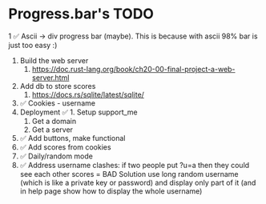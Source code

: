 # Progress.bar's TODO 

1  ✅ Ascii -> div progress bar (maybe). This is because with ascii 98% bar is just too easy :)
1. Build the web server 
   1. https://doc.rust-lang.org/book/ch20-00-final-project-a-web-server.html
2. Add db to store scores 
   1.  https://docs.rs/sqlite/latest/sqlite/
3. ✅ Cookies - username
4. Deployment
   ✅ 1. Setup support_me
   1. Get a domain
   2. Get a server
5. ✅ Add buttons, make functional
6. ✅ Add scores from cookies 
7. ✅ Daily/random mode
8. ✅ Address username clashes: if two people put ?u=a then they could see each other scores = BAD 
   Solution use long random username (which is like a private key or password) and display only part of it (and in help page show how to display the whole username)